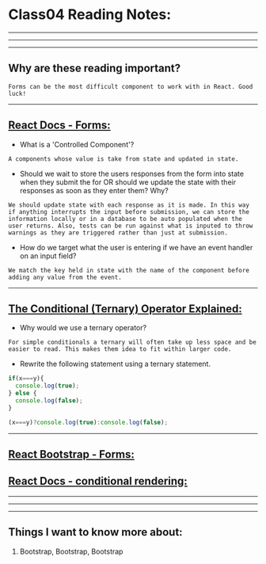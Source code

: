 # **Class04 Reading Notes:**
---
---
---
## Why are these reading important?

```
Forms can be the most difficult component to work with in React. Good luck!
```

---

## [**React Docs - Forms:**](https://reactjs.org/docs/forms.html)

* What is a 'Controlled Component'?

```
A components whose value is take from state and updated in state.
```

* Should we wait to store the users responses from the form into state when they submit the for OR should we update the state with their responses as soon as they enter them? Why?

```
We should update state with each response as it is made. In this way if anything interrupts the input before submission, we can store the information locally or in a database to be auto populated when the user returns. Also, tests can be run against what is inputed to throw warnings as they are triggered rather than just at submission.
```

* How do we target what the user is entering if we have an event handler on an input field?

```
We match the key held in state with the name of the component before adding any value from the event.
```

---

## [**The Conditional (Ternary) Operator Explained:**](https://codeburst.io/javascript-the-conditional-ternary-operator-explained-cac7218beeff)

* Why would we use a ternary operator?

```
For simple conditionals a ternary will often take up less space and be easier to read. This makes them idea to fit within larger code.
```

* Rewrite the following statement using a ternary statement.

```javascript
if(x===y){
  console.log(true);
} else {
  console.log(false);
}
```

```javascript
(x===y)?console.log(true):console.log(false);
```

---

## [**React Bootstrap - Forms:**](https://react-bootstrap.github.io/forms/overview/)


## [**React Docs - conditional rendering:**](https://reactjs.org/docs/conditional-rendering.html)


---
---
---
## **Things I want to know more about:**

1. Bootstrap, Bootstrap, Bootstrap

